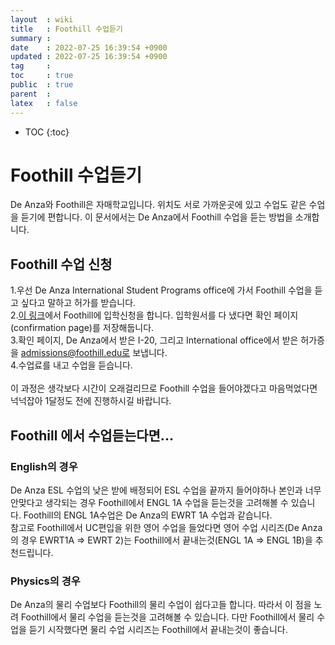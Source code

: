 ```yaml
---
layout  : wiki
title   : Foothill 수업듣기
summary : 
date    : 2022-07-25 16:39:54 +0900
updated : 2022-07-25 16:39:54 +0900
tag     : 
toc     : true
public  : true
parent  : 
latex   : false
---
```

* TOC
{:toc}

# Foothill 수업듣기
De Anza와 Foothill은 자매학교입니다. 위치도 서로 가까운곳에 있고 수업도 같은 수업을 듣기에 편합니다. 이 문서에서는 De Anza에서 Foothill 수업을 듣는 방법을 소개합니다.

## Foothill 수업 신청
1.우선 De Anza International Student Programs office에 가서 Foothill 수업을 듣고 싶다고 말하고 허가를 받습니다.  
2.[이 링크](https://www.opencccapply.net/cccapply-welcome?cccMisCode=422)에서 Foothill에 입학신청을 합니다. 입학원서를 다 냈다면 확인 페이지(confirmation page)를 저장해둡니다.  
3.확인 페이지, De Anza에서 받은 I-20, 그리고 International office에서 받은 허가증을 admissions@foothill.edu로 보냅니다.  
4.수업료를 내고 수업을 듣습니다.  
<br/>
이 과정은 생각보다 시간이 오래걸리므로 Foothill 수업을 들어야겠다고 마음먹었다면 넉넉잡아 1달정도 전에 진행하시길 바랍니다.

## Foothill 에서 수업듣는다면...

### English의 경우
De Anza ESL 수업의 낮은 받에 배정되어 ESL 수업을 끝까지 들어야하나 본인과 너무 안맞다고 생각되는 경우 Foothill에서 ENGL 1A 수업을 듣는것을 고려해볼 수 있습니다. Foothill의 ENGL 1A수업은 De Anza의 EWRT 1A 수업과 같습니다.  
참고로 Foothill에서 UC편입을 위한 영어 수업을 들었다면 영어 수업 시리즈(De Anza의 경우 EWRT1A => EWRT 2)는 Foothill에서 끝내는것(ENGL 1A => ENGL 1B)을 추천드립니다.  

### Physics의 경우
De Anza의 물리 수업보다 Foothill의 물리 수업이 쉽다고들 합니다. 따라서 이 점을 노려 Foothill에서 물리 수업을 듣는것을 고려해볼 수 있습니다. 다만 Foothill에서 물리 수업을 듣기 시작했다면 물리 수업 시리즈는 Foothill에서 끝내는것이 좋습니다.

